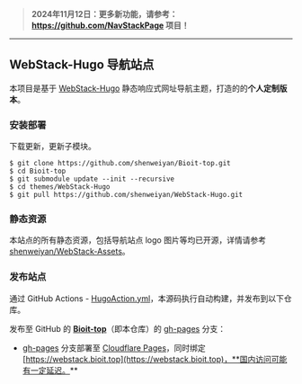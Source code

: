 > **2024年11月12日：更多新功能，请参考：<https://github.com/NavStackPage> 项目！**

------

## WebStack-Hugo 导航站点

本项目是基于 [WebStack-Hugo](https://github.com/shenweiyan/WebStack-Hugo) 静态响应式网址导航主题，打造的的**个人定制版本**。

### 安装部署

下载更新，更新子模块。

```
$ git clone https://github.com/shenweiyan/Bioit-top.git
$ cd Bioit-top
$ git submodule update --init --recursive
$ cd themes/WebStack-Hugo
$ git pull https://github.com/shenweiyan/WebStack-Hugo.git
```

### 静态资源

本站点的所有静态资源，包括导航站点 logo 图片等均已开源，详情请参考 [shenweiyan/WebStack-Assets](https://github.com/shenweiyan/WebStack-Assets)。

### 发布站点

通过 GitHub Actions - [HugoAction.yml](https://github.com/shenweiyan/NavBioIT/blob/main/.github/workflows/HugoAction.yml)，本源码执行自动构建，并发布到以下仓库。

发布至 GitHub 的 **[Bioit-top](https://github.com/shenweiyan/Bioit-top)**（即本仓库）的 [gh-pages](https://github.com/shenweiyan/Bioit-top/tree/gh-pages) 分支：

- [gh-pages](https://github.com/shenweiyan/Bioit-top/tree/gh-pages) 分支部署至 [Cloudflare Pages](https://pages.cloudflare.com/)，同时绑定 [https://webstack.bioit.top](https://webstack.bioit.top)，**国内访问可能有一定延迟。**



<!-- Security scan triggered at 2025-09-02 14:25:17 -->

<!-- Security scan triggered at 2025-09-02 15:27:10 -->
